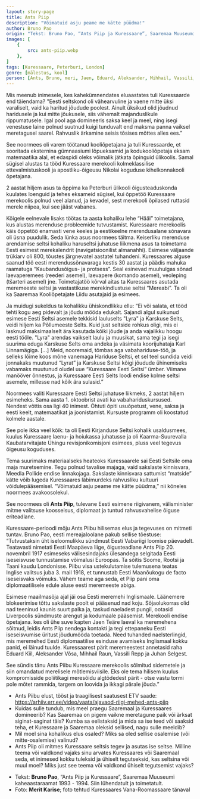 ```yaml
---
layout: story-page
title: Ants Piip
description: "Võimatuid asju peame me kätte püüdma!"
author: Bruno Pao
origin: "Tekst: Bruno Pao, “Ants Piip ja Kuressaare”, Saaremaa Muuseumi kaheaastaraamat 1993 - 1994. Siin lühendatult ja toimetatult."
images: [
    {
        src: ants-piip.webp
    },
]
tags: [Kuressaare, Peterburi, London]
genre: [mälestus, kool]
person: [Ants, Bruno, meri, Jaen, Eduard, Aleksander, Mihhail, Vassili, Juhan]
---
```


<!-- # {{$doc.title}} -->

Mis meenub inimesele, kes kahekümnendates eluaastates tuli Kuressaarde end täiendama? "Eesti seltskond oli vähearvuline ja vaene mitte üksi varaliselt, vaid ka haritud jõudude poolest. Ainult üksikud olid jõudnud haridusele ja kui mitte jõukusele, siis vähemalt majanduslikule rippumatusele. Igal pool aga domineeris saksa keel ja meel, ning isegi venestuse laine polnud suutnud kuigi tunduvalt end maksma panna vaiksel meretagusel saarel. Rahvuslik ärkamine seisis tõsises mõttes alles ees.”

See noormees oli varem töötanud kooliõpetajana ja tuli Kuressaarde, et sooritada eksternina gümnaasiumi lõpueksamid ja kodukooliõpetaja eksam matemaatika alal, et edaspidi oleks võimalik jätkata õpinguid ülikoolis. Samal sügisel alustas ta tööd Kuressaare merekooli kolmeklassilise ettevalmistuskooli ja apostliku-õigeusu Nikolai koguduse kihelkonnakooli õpetajana.

2 aastat hiljem asus ta õppima ka Peterburi ülikooli õigusteaduskonda kuulates loenguid ja tehes eksameid sügisel, kui õppetöö Kuressaare merekoolis polnud veel alanud, ja kevadel, sest merekooli õpilased ruttasid merele niipea, kui see jääst vabanes.

Kõigele eelnevale lisaks töötas ta aasta kohaliku lehe “Hääl” toimetajana, kus alustas merenduse probleemide tutvustamist. Kuressaare merekoolis käis õppetöö enamasti vene keeles ja eestikeelne merendusalane sõnavara oli üsna puudulik. Seda lünka asus noormees täitma. Keiserliku merenduse arendamise seltsi kohaliku haruseltsi juhatuse liikmena asus ta toimetama Eesti esimest merekalendrit (navigatsioonilist almanahhi). Esimese väljaande trükiarv oli 800, tõustes järgnevatel aastatel tuhandeni. Kuressaares alguse saanud töö eesti merendussõnavaraga kestis 30 aastat ja päädis mahuka raamatuga “Kaubandusõigus- ja protsess”. Seal esinevad muuhulgas sõnad laevaperemees (reederi asemel), laevapere (komando asemel), veoleping (tšarteri asemel) jne. Toimetajatöö kõrval aitas ta Kuressaares asutada meremeeste seltsi ja vastastikuse merekindlustuse seltsi “Mereabi”. Ta oli ka Saaremaa Kooliõpetajate Liidu asutajaid ja esimees.

Ja muidugi sukeldus ta kohalikku ühiskondlikku ellu: “Ei või salata, et tööd tehti kogu aeg pidevalt ja jõudu mööda edukalt. Sajandi algul suikunud esimese Eesti Seltsi asemele tekkisid lauluselts "Lyra" ja Karskuse Selts, veidi hiljem ka Põllumeeste Selts. Kuid just seltside rohkus oligi, mis ei lasknud maksimaalselt ära kasutada kõiki jõude ja anda vajalikku hoogu eesti tööle. "Lyra" arendas vaikselt laulu ja muusikat, sama tegi ja isegi suurima eduga Karskuse Selts oma andeka ja väsimata koorijuhataja Karl Linnamägiga. \[...\] Meid, nooremaid, tõmbas aga vabahariduse-töö, ja selleks lõime koos mõne vanemaga Hariduse Seltsi, et sel teel sundida veidi jonnakaks muutunud “Lyrat” ja Karskuse Seltsi kõigi jõudude ühinemiseks vabamaks muutunud oludel uue “Kuressaare Eesti Seltsi” ümber. Viimane manööver õnnestus, ja Kuressaare Eesti Selts loodi endise kolme seltsi asemele, millesse nad kõik ära sulasid.”

Noormees valiti Kuressaare Eesti Seltsi juhatuse liikmeks, 2 aastat hiljem esimeheks. Sama aasta 1. oktoobrist avati ka vabahariduskursused. Nendest võttis osa ligi 40 inimest. Õhtuti õpiti usuõpetust, vene, saksa ja eesti keelt, matemaatikat ja joonistamist. Kursuste programm oli koostatud kolmele aastale.

See pole ikka veel kõik: ta oli Eesti Kirjanduse Seltsi kohalik usaldusmees, kuulus Kuressaare laenu- ja hoiukassa juhatusse ja oli Kaarma-Suurevalla Kaubatarvitajate Ühingu revisjonikomisjoni esimees, pluss veel tegevus õigeusu koguduses.

Tema suurimaks materiaalseks heateoks Kuressaarele sai Eesti Seltsile oma maja muretsemine. Tegu polnud tavalise majaga, vaid sakslaste kinnisvara, Meedla Pollide endise linnakojaga. Sakslaste kinnisvara sattumist “matside” kätte võib lugeda Kuressaares läbimurdeks rahvusliku kultuuri võidulepääsemisel. “Võimatuid asju peame me kätte püüdma,” nii kõneles noormees avakoosolekul.

See noormees oli **Ants Piip**, tulevane Eesti esimene riigivanem, välisminister mitme valitsuse koosseisus, diplomaat ja tuntud rahvusvahelise õiguse eriteadlane. 

Kuressaare-perioodi mõju Ants Piibu hilisemas elus ja tegevuses on mitmeti tuntav. Bruno Pao, eesti mereajaloolane pakub sellise tõestuse: “Tutvustaksin üht iseloomulikku sündmust Eesti Vabariigi loomise päevadelt. Teatavasti nimetati Eesti Maapäeva liige, õigusteadlane Ants Piip 20. novembril 1917 esimeseks välisesindajaks ülesandega selgitada Eesti iseseisvuse tunnustamise võimalusi Euroopas. Ta sõitis Soome, Rootsi ja Taani kaudu Londonisse. Piibu visa ustekulutamise tulemusena teatas Inglise valitsus juba 3. mail 1918, et tunnustab Eesti Maanõukogu de facto iseseisvaks võimuks. Vähem teame aga seda, et Piip pani oma diplomaatilisele edule aluse eesti meremeeste abiga.

Esimese maailmasõja ajal jäi osa Eesti meremehi Inglismaale. Läänemere blokeerimise tõttu sakslaste poolt ei pääsenud nad koju. Sõjaolukorras olid nad teeninud kaunis suurt palka ja, taskud naeladest pungil, ootasid Liverpoolis sündmuste arengut ja kodumaale pääsemist. Merekooli endise õpetajana. kes oli ühe suve kapten Jaen Teäre laeval ka meremehena sõitnud, leidis Ants Piip nendega kontakti ja tegi ettepaneku Eesti iseseisvumise üritust jõudumööda toetada. Need tuhanded naelsterlingid, mis meremehed Eesti diplomaatilise esinduse avamiseks Inglismaal kokku panid, ei läinud tuulde. Kuressaarest pärit meremeestest annetasid raha Eduard Kiil, Aleksander Võsa, Mihhail Raun, Vassili Repp ja Juhan Selgest.

See sündis tänu Ants Piibu Kuressaare merekoolis sõlmitud sidemetele ja siin omandatud merelisele mõtlemisviisile. Eks ole tema hilisem kuulus kompromisside poliitikagi meresõidu algtõdedest pärit - otse vastu tormi pole mõtet rammida, targem on loovida ja ikkagi pärale jõuda.”


<!-- Täägid: alustama pärale jõudma sukelduma toetama rammima loovima -->


<story-author :author="author" :origin="origin"></story-author>



<details-wrapper summary="Mis mõtted tekkisid?">

- Ants Piibu elust, tööst ja traagilisest saatusest ETV saade: https://arhiiv.err.ee/video/vaata/ajavaod-riigi-mehed-ants-piip
- Kuidas sulle tundub, mis meel praegu Saaremaal ja Kuressaares domineerib? Kas Saaremaa on pigem vaikne meretagune paik või ärksat siginat-saginat täis? Kumba sa eelistaksid ja mida sa ise teed või saaksid teha, et Kuressaare ja Saaremaa oleksid sellised, nagu sulle meeldib?
- Mil moel sina kohalikus elus osaled? Miks sa oled sellise osalemise (või mitte-osalemise) valinud?
- Ants Piip oli mitmes Kuressaare seltsis tegev ja asutas ise seltse. Milline teema või valdkond vajaks sinu arvates Kuressaares või Saaremaal seda, et inimesed kokku tuleksid ja ühiselt tegutseksid, kas seltsina või muul moel? Miks just see teema või valdkond ühiselt tegutsemist vajaks?

</details-wrapper>


<details-wrapper summary="Allikad" class="text-sm" icon="icon-park-outline:document-folder">

- Tekst: **Bruno Pao**, “Ants Piip ja Kuressaare”, Saaremaa Muuseumi kaheaastaraamat 1993 - 1994. Siin lühendatult ja toimetatult.
- Foto: **Merit Karise**; foto tehtud Kuressaares Vana-Roomassaare tänaval

</details-wrapper>

